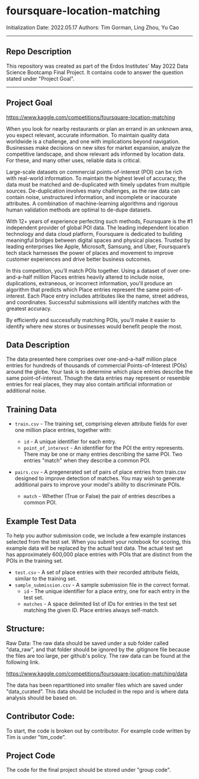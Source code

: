 # foursquare-location-matching

Initialization Date: 2022.05.17
Authors: Tim Gorman, Ling Zhou, Yu Cao

-------------------------------------
Repo Description
-------------------------------------

This repository was created as part of the Erdos Institutes' May 2022 Data Science Bootcamp Final Project. It contains code 
to answer the question stated under "Project Goal".

--------------------------------------
Project Goal
--------------------------------------
https://www.kaggle.com/competitions/foursquare-location-matching

When you look for nearby restaurants or plan an errand in an unknown area, you expect relevant, accurate information. 
To maintain quality data worldwide is a challenge, and one with implications beyond navigation. 
Businesses make decisions on new sites for market expansion, analyze the competitive landscape, and show relevant ads informed by location data. 
For these, and many other uses, reliable data is critical.

Large-scale datasets on commercial points-of-interest (POI) can be rich with real-world information. 
To maintain the highest level of accuracy, the data must be matched and de-duplicated with timely updates from multiple sources. 
De-duplication involves many challenges, as the raw data can contain noise, unstructured information, and incomplete or inaccurate attributes. 
A combination of machine-learning algorithms and rigorous human validation methods are optimal to de-dupe datasets.

With 12+ years of experience perfecting such methods, Foursquare is the #1 independent provider of global POI data. The leading independent location technology and data cloud platform, 
Foursquare is dedicated to building meaningful bridges between digital spaces and physical places. Trusted by leading enterprises like Apple, Microsoft, Samsung, and Uber, 
Foursquare’s tech stack harnesses the power of places and movement to improve customer experiences and drive better business outcomes.

In this competition, you’ll match POIs together. Using a dataset of over one-and-a-half million Places entries heavily altered to include noise, 
duplications, extraneous, or incorrect information, you'll produce an algorithm that predicts which Place entries represent the same point-of-interest. 
Each Place entry includes attributes like the name, street address, and coordinates. Successful submissions will identify matches with the greatest accuracy.

By efficiently and successfully matching POIs, you'll make it easier to identify where new stores or businesses would benefit people the most.

Data Description
---------------------------------------
The data presented here comprises over one-and-a-half million place entries for hundreds of thousands of commercial Points-of-Interest (POIs) around the globe. Your task is to determine which place entries describe the same point-of-interest. Though the data entries may represent or resemble entries for real places, they may also contain artificial information or additional noise.

## Training Data
* `train.csv` - The training set, comprising eleven attribute fields for over one million place entries, together with:  
    * `id` - A unique identifier for each entry.  
    * `point_of_interest` - An identifier for the POI the entry represents. There may be one or many entries describing the same POI. Two entries "match" when they describe a common POI.
               
* `pairs.csv` - A pregenerated set of pairs of place entries from train.csv designed to improve detection of matches. You may wish to generate additional pairs to improve your model's ability to discriminate POIs.  
    * `match` - Whether (True or False) the pair of entries describes a common POI.
 
## Example Test Data
To help you author submission code, we include a few example instances selected from the test set. When you submit your notebook for scoring, this example data will be replaced by the actual test data. The actual test set has approximately 600,000 place entries with POIs that are distinct from the POIs in the training set.
  
* `test.csv` - A set of place entries with their recorded attribute fields, similar to the training set.  
* `sample_submission.csv` - A sample submission file in the correct format.  
    * `id` - The unique identifier for a place entry, one for each entry in the test set.  
    * `matches` - A space delimited list of IDs for entries in the test set matching the given ID. Place entries always self-match.


Structure:
---------------------------------------
Raw Data: The raw data should be saved under a sub folder called "data_raw", and that folder
should be ignored by the .gitignore file  because the files are 
too large, per github's policy. The raw data can be found at the following link.

https://www.kaggle.com/competitions/foursquare-location-matching/data

The data has been repartitioned into smaller files which are saved under "data_curated". This data should be included
in the repo and is where data analysis should be based on.

Contributor Code:
--------------------------------------
To start, the code is broken out by contributor. For example code written by Tim is under "tim_code".

Project Code
--------------------------------------

The code for the final project should be stored under "group code".

